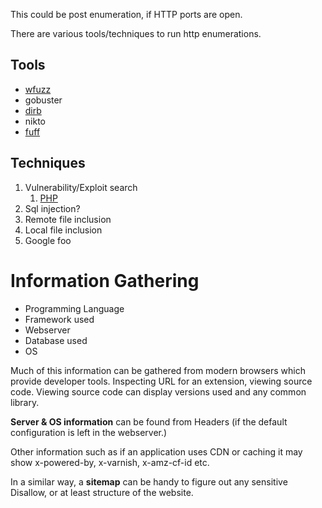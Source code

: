 This could be post enumeration, if HTTP ports are open.

There are various tools/techniques to run http enumerations.


## Tools

- [wfuzz](../../tools/enum/web/wfuzz/README.md)
- gobuster
- [dirb](../../tools/enum/web/dirb/README.md)
- nikto
- [fuff](../../tools/enum/web/fuff/README.md)


## Techniques
 
1. Vulnerability/Exploit search
   1. [PHP](../../exploitation/PHP/README.md)
1. Sql injection?
1. Remote file inclusion
1. Local file inclusion
1. Google foo

# Information Gathering

* Programming Language
* Framework used
* Webserver
* Database used
* OS

Much of this information can be gathered from modern browsers which provide developer tools. Inspecting URL for an extension, viewing source code. Viewing source code can display versions used and any common library.

**Server & OS information** can be found from Headers \(if the default configuration is left in the webserver.\)

Other information such as if an application uses CDN or caching it may show x-powered-by, x-varnish, x-amz-cf-id etc.

In a similar way, a **sitemap** can be handy to figure out any sensitive Disallow, or at least structure of the website.

